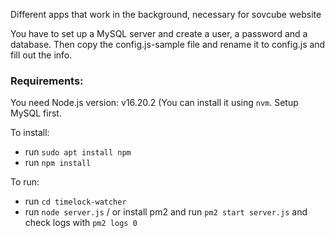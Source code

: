 Different apps that work in the background, necessary for sovcube website


You have to set up a MySQL server and create a user, a password and a database.
Then copy the config.js-sample file and rename it to config.js and fill out the info.

### Requirements:
You need Node.js version: v16.20.2 (You can install it using `nvm`.
Setup MySQL first.

To install:
- run `sudo apt install npm`
- run `npm install`

To run:
- run `cd timelock-watcher`
- run `node server.js` / or install pm2 and run `pm2 start server.js` and check logs with `pm2 logs 0`

